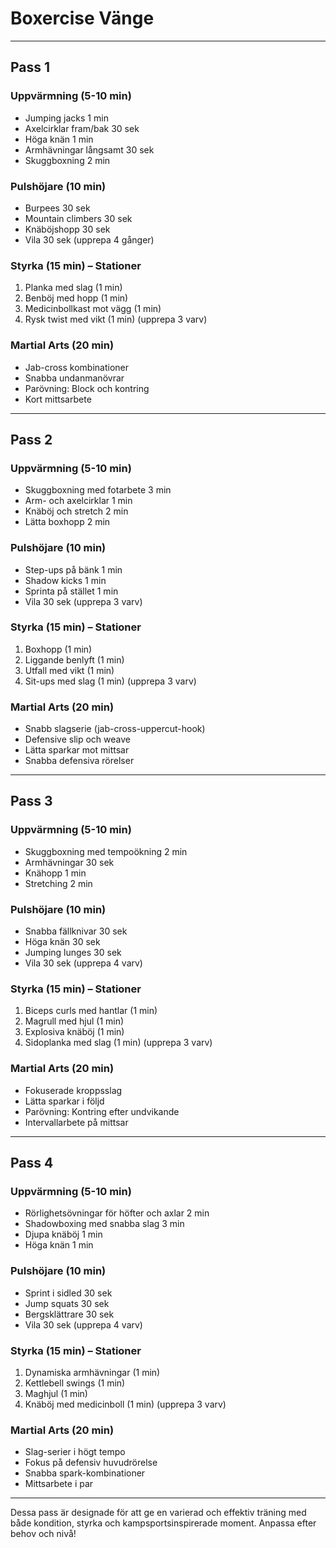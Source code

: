 # Boxercise Vänge

---

## Pass 1

### Uppvärmning (5-10 min)
- Jumping jacks 1 min
- Axelcirklar fram/bak 30 sek
- Höga knän 1 min
- Armhävningar långsamt 30 sek
- Skuggboxning 2 min

### Pulshöjare (10 min)
- Burpees 30 sek
- Mountain climbers 30 sek
- Knäböjshopp 30 sek
- Vila 30 sek
(upprepa 4 gånger)

### Styrka (15 min) – Stationer
1. Planka med slag (1 min)
2. Benböj med hopp (1 min)
3. Medicinbollkast mot vägg (1 min)
4. Rysk twist med vikt (1 min)
(upprepa 3 varv)

### Martial Arts (20 min)
- Jab-cross kombinationer
- Snabba undanmanövrar
- Parövning: Block och kontring
- Kort mittsarbete

---

## Pass 2

### Uppvärmning (5-10 min)
- Skuggboxning med fotarbete 3 min
- Arm- och axelcirklar 1 min
- Knäböj och stretch 2 min
- Lätta boxhopp 2 min

### Pulshöjare (10 min)
- Step-ups på bänk 1 min
- Shadow kicks 1 min
- Sprinta på stället 1 min
- Vila 30 sek
(upprepa 3 varv)

### Styrka (15 min) – Stationer
1. Boxhopp (1 min)
2. Liggande benlyft (1 min)
3. Utfall med vikt (1 min)
4. Sit-ups med slag (1 min)
(upprepa 3 varv)

### Martial Arts (20 min)
- Snabb slagserie (jab-cross-uppercut-hook)
- Defensive slip och weave
- Lätta sparkar mot mittsar
- Snabba defensiva rörelser

---

## Pass 3

### Uppvärmning (5-10 min)
- Skuggboxning med tempoökning 2 min
- Armhävningar 30 sek
- Knähopp 1 min
- Stretching 2 min

### Pulshöjare (10 min)
- Snabba fällknivar 30 sek
- Höga knän 30 sek
- Jumping lunges 30 sek
- Vila 30 sek
(upprepa 4 varv)

### Styrka (15 min) – Stationer
1. Biceps curls med hantlar (1 min)
2. Magrull med hjul (1 min)
3. Explosiva knäböj (1 min)
4. Sidoplanka med slag (1 min)
(upprepa 3 varv)

### Martial Arts (20 min)
- Fokuserade kroppsslag
- Lätta sparkar i följd
- Parövning: Kontring efter undvikande
- Intervallarbete på mittsar

---

## Pass 4

### Uppvärmning (5-10 min)
- Rörlighetsövningar för höfter och axlar 2 min
- Shadowboxing med snabba slag 3 min
- Djupa knäböj 1 min
- Höga knän 1 min

### Pulshöjare (10 min)
- Sprint i sidled 30 sek
- Jump squats 30 sek
- Bergsklättrare 30 sek
- Vila 30 sek
(upprepa 4 varv)

### Styrka (15 min) – Stationer
1. Dynamiska armhävningar (1 min)
2. Kettlebell swings (1 min)
3. Maghjul (1 min)
4. Knäböj med medicinboll (1 min)
(upprepa 3 varv)

### Martial Arts (20 min)
- Slag-serier i högt tempo
- Fokus på defensiv huvudrörelse
- Snabba spark-kombinationer
- Mittsarbete i par

---

Dessa pass är designade för att ge en varierad och effektiv träning med både kondition, styrka och kampsportsinspirerade moment. Anpassa efter behov och nivå!

